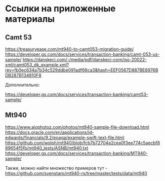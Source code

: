 

# Ссылки на приложенные материалы

## Camt 53

https://treasuryease.com/mt940-to-camt053-migration-guide/
https://developer.gs.com/docs/services/transaction-banking/camt-053-us-sample/
https://danskeci.com/-/media/pdf/danskeci-com/iso-20022-xml/camt053_dk_example.xml?rev=fb0ec634a7b34c529ddbe091adf66ca3&hash=EEF0567D887BE8976BDB287B134810F8


Дополнительно:

https://developer.gs.com/docs/services/transaction-banking/camt53-sample/
## Mt940


https://www.aiophotoz.com/photos/mt940-sample-file-download.html
https://docs.oracle.com/en/applications/jd-edwards/financials/9.2/eoaga/example-swift-text-file.html
https://github.com/wolph/mt940/blob/fcb7b72704e2cea0f3ee774c5aecbf889654f5fb/mt940_tests/ASNB/mt940.txt
https://developer.gs.com/docs/services/transaction-banking/MT940-sample/ 


Также, можно найти множество примеров тут - https://github.com/svenstaro/mt940-rs/tree/master/tests/data/mt940